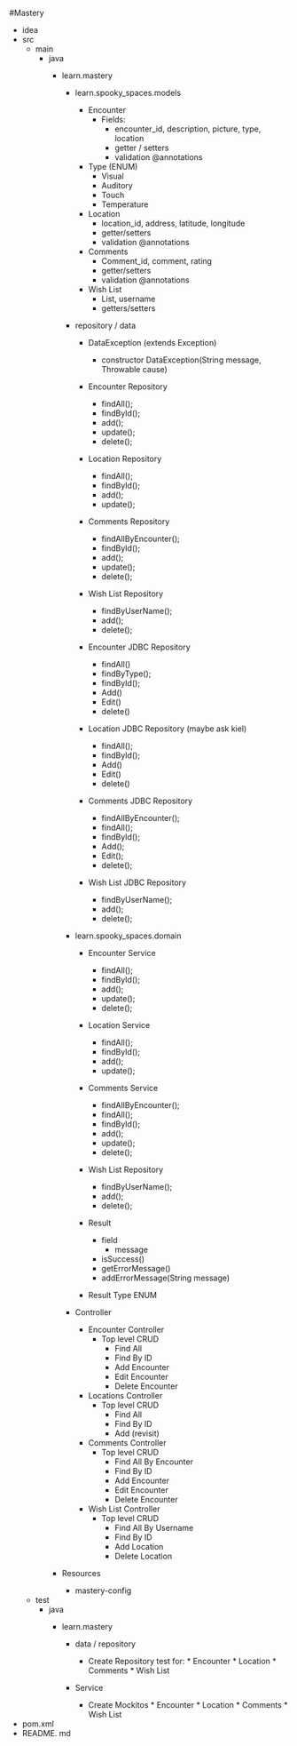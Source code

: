 #Mastery
* idea
* src
    * main
        * java
            * learn.mastery

                * learn.spooky_spaces.models
                    * Encounter
                        * Fields:
                            * encounter_id, description, picture, type, location
                            * getter / setters
                            * validation @annotations
                    * Type (ENUM)
                        * Visual
                        * Auditory
                        * Touch
                        * Temperature 
                    * Location
                        * location_id, address, latitude, longitude 
                        * getter/setters
                        * validation @annotations
                    * Comments 
                        * Comment_id, comment, rating    
                        * getter/setters
                        * validation @annotations
                    * Wish List
                        * List<Location>, username
                        * getters/setters

                * repository / data
                    * DataException (extends Exception)
                        * constructor DataException(String message, Throwable cause)

                    * Encounter Repository
                        * findAll();
                        * findById();
                        * add();
                        * update();
                        * delete();

                    * Location Repository
                        * findAll();
                        * findById();
                        * add();
                        * update();
                    
                    * Comments Repository
                        * findAllByEncounter();
                        * findById();
                        * add();
                        * update();
                        * delete();

                    * Wish List Repository
                        * findByUserName();
                        * add();
                        * delete();    

                    * Encounter JDBC Repository
                        * findAll()
                        * findByType();
                        * findById();
                        * Add()
                        * Edit()
                        * delete()

                    * Location JDBC Repository (maybe ask kiel)
                        * findAll();
                        * findById();
                        * Add()
                        * Edit()
                        * delete()
          
                    * Comments JDBC Repository
                        * findAllByEncounter();
                        * findAll();
                        * findById();
                        * Add();
                        * Edit();
                        * delete();

                    * Wish List JDBC Repository
                        * findByUserName();
                        * add();
                        * delete();     
          
                * learn.spooky_spaces.domain
                    * Encounter Service
                        * findAll();
                        * findById();
                        * add();
                        * update();
                        * delete();

                    * Location Service
                        * findAll();
                        * findById();
                        * add();
                        * update();
                    
                    * Comments Service
                        * findAllByEncounter();
                        * findAll();
                        * findById();
                        * add();
                        * update();
                        * delete();

                    * Wish List Repository
                        * findByUserName();
                        * add();
                        * delete();     

                    * Result
                        * field 
                            * message 
                        * isSuccess()
                        * getErrorMessage()
                        * addErrorMessage(String message)    
                    
                    * Result Type ENUM

                * Controller
                    * Encounter Controller
                        * Top level CRUD    
                            * Find All
                            * Find By ID
                            * Add Encounter 
                            * Edit Encounter
                            * Delete Encounter
                    * Locations Controller
                        * Top level CRUD    
                            * Find All
                            * Find By ID
                            * Add (revisit)
                    * Comments Controller
                        * Top level CRUD    
                            * Find All By Encounter
                            * Find By ID
                            * Add Encounter 
                            * Edit Encounter
                            * Delete Encounter
                    * Wish List Controller
                        * Top level CRUD    
                            * Find All By Username
                            * Find By ID
                            * Add Location
                            * Delete Location

            * Resources
                * mastery-config
    * test 
        * java
            * learn.mastery

                * data / repository
                  * Create Repository test for: 
                        * Encounter
                        * Location
                        * Comments
                        * Wish List

                * Service 
                  * Create Mockitos 
                        * Encounter
                        * Location
                        * Comments
                        * Wish List
* pom.xml
* README. md  